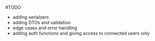 #TODO
- adding serialzers
- adding DTOs and validation
- edge cases and error handling
- adding auth functions and giving access to connected users only

